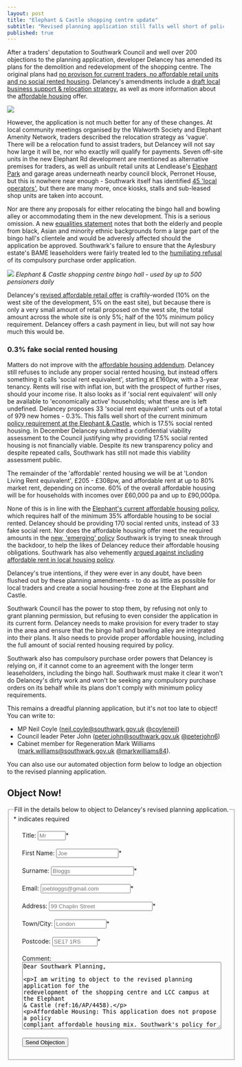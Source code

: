 ```yaml
---
layout: post
title: "Elephant & Castle shopping centre update"
subtitle: "Revised planning application still falls well short of policy requirements"
published: true
---
```

After a traders' deputation to Southwark Council and well over 200 objections to the planning application, developer Delancey has amended its plans for the demolition  and redevelopment of the shopping centre.  The original plans had [no provison for current traders, no affordable retail units and no social rented housing](http://35percent.org/2016-12-19-delancey-submits-shopping-centre-application/).  Delancey's amendments include a [draft local business support & relocation strategy](http://moderngov.southwark.gov.uk/documents/s68297/Report%20Elephant%20and%20Castle%20Shopping%20Centre%20Equalities%20Analysis%20and%20Mitigation%20Projects.pdf), as well as more information about the [affordable housing](http://planbuild.southwark.gov.uk/documents/?GetDocument=%7b%7b%7b!SeVE7nVBcuVxpQARghoUbA%3d%3d!%7d%7d%7d) offer.

![](http://35percent.org/img/delanceyaerial.png)

However, the application is not much better for any of these changes.  At local community meetings organised by the Walworth Society and Elephant Amenity Network, traders described the relocation strategy as 'vague'. There will be a relocation fund to assist traders, but Delancey will not say how large it will be, nor who exactly will qualify for payments.  Seven off-site units in the new Elephant Rd development are mentioned as alternative premises for traders, as well as unbuilt retail units at Lendlease's [Elephant Park](http://elephantpark.co.uk) and garage areas underneath nearby council block, Perronet House, but this is nowhere near enough - Southwark itself has identified [45 'local operators'](http://moderngov.southwark.gov.uk/documents/s68297/Report%20Elephant%20and%20Castle%20Shopping%20Centre%20Equalities%20Analysis%20and%20Mitigation%20Projects.pdf), but there are many more, once kiosks, stalls and sub-leased shop units are taken into account.

Nor are there any proposals for either relocating the bingo hall and bowling alley or accommodating them in the new development.  This is a serious omission.  A new [equalities statement]( http://planbuild.southwark.gov.uk/documents/?GetDocument=%7b%7b%7b!jL6JkkYmmtpBMzdpRozUkA%3d%3d!%7d%7d%7d) notes that both the elderly and people from black, Asian and minority ethnic backgrounds form a large part of the bingo hall's clientele and would be adveresly affected should the application be approved. Southwark's failure to ensure that the Aylesbury estate's BAME leaseholders were fairly treated led to the [humiliating refusal](http://35percent.org/2016-09-18-aylesbury-compulsory-purchase-order-rejected/) of its compulsory purchase order application.

![](http://35percent.org/img/elephantcastlebingo.jpg)
*Elephant & Castle shopping centre bingo hall - used by up to 500 pensioners daily*

Delancey's [revised affordable retail offer](http://planbuild.southwark.gov.uk/documents/?GetDocument=%7b%7b%7b!CgEoZ4vEh0beAm1jRSlUrA%3d%3d!%7d%7d%7d) is craftily-worded (10% on the west site of the development, 5% on the east site), but because there is only a very small amount of retail proposed on the west site, the total amount across the whole site is only 5%; half of the 10% minimum policy requirement.  Delancey offers a cash payment in lieu, but will not say how much this would be.

### 0.3% fake social rented housing   
Matters do not improve with the [affordable housing addendum](http://planbuild.southwark.gov.uk/documents/?GetDocument=%7b%7b%7b!SeVE7nVBcuVxpQARghoUbA%3d%3d!%7d%7d%7d).  Delancey still refuses to include any proper social rented housing, but instead offers something it calls 'social rent equivalent', starting at £160pw, with a 3-year tenancy.  Rents will rise with inflat ion, but with the prospect of further rises, should your income rise.  It also looks as if 'social rent equivalent' will only be available to 'economically active' households; what these are is left undefined.  Delancey proposes 33 'social rent equivalent' units out of a total of 979 new homes - 0.3%. This falls well short of the current minimum [policy requirement at the Elephant & Castle](http://www.southwark.gov.uk/assets/attach/1817/1.0.5%20Elephant%20%26%20Castle%20SPD%20OAPF.pdf), which is 17.5% social rented housing. In December Delancey submitted a confidential viability assessment to the Council justifying why providing 17.5% social rented housing is not financially viable. Despite its new transparency policy and despite repeated calls, Southwark has still not made this viability assessment public.

The remainder of the 'affordable' rented housing we will be at 'London Living Rent equivalent', £205 - £308pw, and affordable rent at up to 80% market rent, depending on income.  60% of the overall affordable housing will be for households with incomes over £60,000 pa and up to £90,000pa.

None of this is in line with the [Elephant's current affordable housing policy](http://www.southwark.gov.uk/assets/attach/1817/1.0.5%20Elephant%20%26%20Castle%20SPD%20OAPF.pdf), which requires half of the minimum 35% affordable housing to be social rented.  Delancey should be providing 170 social rented units, instead of 33 fake social rent.    Nor does the affordable housing offer meet the required amounts in the [new, 'emerging' policy](https://www.southwark.gov.uk/planning-and-building-control/planning-policy-and-transport-policy/development-plan/local-plan?chapter=4) Southwark is trying to sneak through the backdoor, to help the likes of Delancey reduce their affordable housing obligations.  Southwark has also vehemently [argued against including affordable rent in local housing policy](http://35percent.org/redefining-social-rent/).

Delancey's true intentions, if they were ever in any doubt, have been flushed out by these planning amendments - to do as little as possible for local traders and create a social housing-free zone at the Elephant and Castle.

Southwark Council has the power to stop them, by refusing not only to grant planning permission, but refusing to even consider the application in its current form.  Delancey needs to make provision for every trader to stay in the area and ensure that the bingo hall and bowling alley are integrated into their plans.  It also needs to provide proper affordable housing, including the full amount of social rented housing required by policy.

Southwark also has compulsory purchase order powers that Delancey is relying on, if it cannot come to an agreement with the longer term leaseholders, including the bingo hall.  Southwark must make it clear it won't do Delancey's dirty work and won't be seeking any compulsory purchase orders on its behalf while its plans don't comply with minimum policy requirements.

This remains a dreadful planning application, but it's not too late to object! You can write to:
 
 * MP Neil Coyle (neil.coyle@southwark.gov.uk [@coyleneil](https://twitter.com/coyleneil))
 * Council leader Peter John (peter.john@southwark.gov.uk [@peterjohn6](https://twitter.com/peterjohn6))
 * Cabinet member for Regeneration Mark Williams (mark.williams@southwark.gov.uk [@markwilliams84](https://twitter.com/coyleneil)).

You can also use our automated objection form below to lodge an objection to the revised planning application. 
 
## Object Now!
 <form id="form5" action="http://commentform .herokuapp.com/" method="post">
<fieldset><legend>Fill in the details below to object to Delancey's revised planning application.</legend>
<div id="mc_embed_signup">
<div class="indicates-required"><span class="asterisk">*</span> indicates required</div>

<p class="first" style="margin:20px">
        <label for="name">Title:</label>
        <input type="text" name="title" id="title" size="5" placeholder="Mr" /><span class="asterisk">*</span>
  </p>

<p style="margin:20px">
        <label for="email">First Name:</label>
        <input type="text" name="firstname" id="firstname" size="15" placeholder="Joe"/><span class="asterisk">*</span>
  </p>

<p style="margin:20px">
        <label for="email">Surname:</label>
        <input type="text" name="surname" id="surname" size="21" placeholder="Bloggs"/><span class="asterisk">*</span>
  </p>

  <p style="margin:20px">
        <label for="email">Email:</label>
        <input type="text" name="email" id="email" size="23" placeholder="joebloggs@gmail.com"/><span class="asterisk">*</span>
  </p>

  <p style="margin:20px">
        <label for="address">Address:</label>
        <input type="text" name="address" id="address" size="27" placeholder="99 Chaplin Street"/><span class="asterisk">*</span>
  </p>

  <p style="margin:20px">
        <label for="address">Town/City:</label>
        <input type="text" name="city" id="city" size="12" placeholder="London"/><span class="asterisk">*</span>
  </p>

  <p style="margin:20px">
        <label for="postcode">Postcode:</label>
        <input type="text" name="postcode" id="postcode" size="10" placeholder="SE17 1RS"/><span class="asterisk">*</span>
  </p>


   <p style="margin:20px">
        <label for="message">Comment:</label>
        <textarea name="message" id="message" cols="55" rows="10">Dear Southwark Planning,

I am writing to object to the revised planning application for the redevelopment of the shopping centre and LCC campus at the Elephant & Castle (ref:16/AP/4458).

Affordable Housing:
This application does not propose a policy compliant affordable housing mix. Southwark's policy for the Elephant & Castle requires a minimum of 35% affordable housing, of which 50% must be social rented. This should provide around 170 units but Delancey is proposing a different tenure and only 33 (0.3%) of the total units will be at social rent levels.

Affordable retail & existing traders:
The Council's strategic planning framework requires a minimum 10% affordable retail for new developments. Paragraph 5.1.7 of the Council's local planning policy (E&C SPD), further requires a number of "affordable retail units which are made available to existing occupiers displaced by development", in order to "ensure that development opportunities provide opportunities for existing and future SME businesses". The applicant's proposals fail to meet this and the Council's minimum 10% affordable retail requirement.

Bingo Hall:
Delancey is failing to make re-provision for the existing bingo hall. This is an importsnt social and community facility for 500 local pensioners every day. This important facility must be retained in any new development in order to ensure that community benefits are not lost without being replaced.

This application should not be considered by the Council until the above shortcomings have been addressed. 

Yours sincerely,
</textarea>
  </p>

  <p class="submit" style="margin:20px"><button type="submit">Send Objection</button></p>


</div>
   </fieldset>
  </form>
